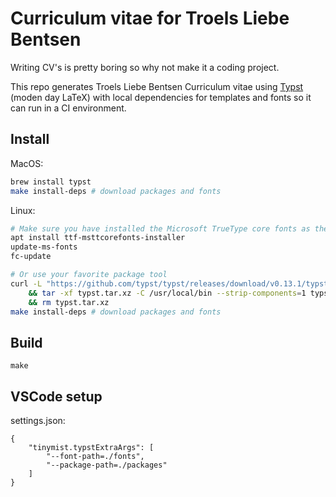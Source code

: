 # Curriculum vitae for Troels Liebe Bentsen

Writing CV's is pretty boring so why not make it a coding project.

This repo generates Troels Liebe Bentsen Curriculum vitae using [Typst](https://typst.app/) (moden day LaTeX) with local dependencies for templates and fonts so it can run in a CI environment.

## Install

MacOS:
``` bash
brew install typst
make install-deps # download packages and fonts
```

Linux:
``` bash
# Make sure you have installed the Microsoft TrueType core fonts as the template uses Times New Roman
apt install ttf-msttcorefonts-installer
update-ms-fonts
fc-update

# Or use your favorite package tool
curl -L "https://github.com/typst/typst/releases/download/v0.13.1/typst-x86_64-unknown-linux-musl.tar.xz" -o typst.tar.xz \
    && tar -xf typst.tar.xz -C /usr/local/bin --strip-components=1 typst-x86_64-unknown-linux-musl/typst \
    && rm typst.tar.xz
make install-deps # download packages and fonts
```

## Build

```
make
```

## VSCode setup

settings.json:
``` jsonc
{
    "tinymist.typstExtraArgs": [
        "--font-path=./fonts",
        "--package-path=./packages"
    ]
}
```